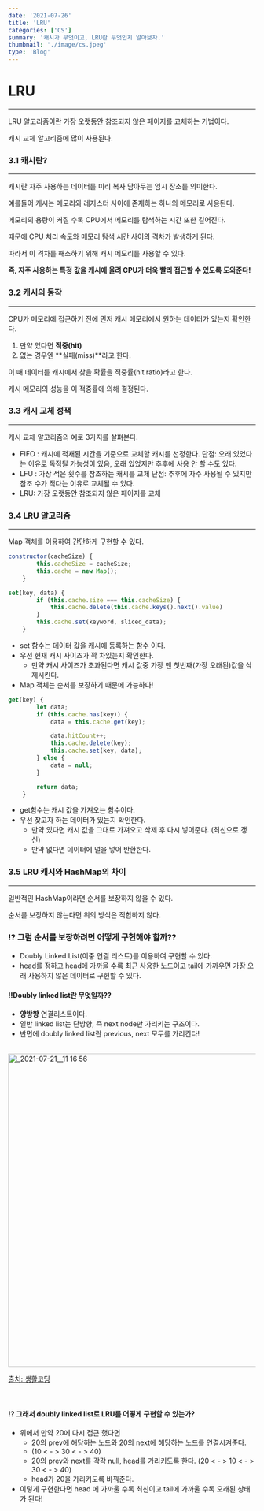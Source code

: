 ```yaml
---
date: '2021-07-26'
title: 'LRU'
categories: ['CS']
summary: '캐시가 무엇이고, LRU란 무엇인지 알아보자.'
thumbnail: './image/cs.jpeg'
type: 'Blog'
---
```


# LRU

---

LRU 알고리즘이란 가장 오랫동안 참조되지 않은 페이지를 교체하는 기법이다.

캐시 교체 알고리즘에 많이 사용된다.

### 3.1 캐시란?

---

캐시란 자주 사용하는 데이터를 미리 복사 담아두는 임시 장소를 의미한다.

예를들어 캐시는 메모리와 레지스터 사이에 존재하는 하나의 메모리로 사용된다.

메모리의 용량이 커질 수록 CPU에서 메모리를 탐색하는 시간 또한 길어진다.

때문에 CPU 처리 속도와 메모리 탐색 시간 사이의 격차가 발생하게 된다.

따라서 이 격차를 해소하기 위해 캐시 메모리를 사용할 수 있다.

**즉, 자주 사용하는 특정 값을 캐시에 올려 CPU가 더욱 빨리 접근할 수 있도록 도와준다!**

### 3.2 캐시의 동작

---

CPU가 메모리에 접근하기 전에 먼저 캐시 메모리에서 원하는 데이터가 있는지 확인한다.

1. 만약 있다면 **적중(hit)**
2. 없는 경우엔 **실패(miss)**라고 한다.

이 때 데이터를 캐시에서 찾을 확률을 적중률(hit ratio)라고 한다.

캐시 메모리의 성능을 이 적중률에 의해 결정된다.

### 3.3 캐시 교체 정책

---

캐시 교체 알고리즘의 예로 3가지를 살펴본다.

- FIFO : 캐시에 적재된 시간을 기준으로 교체할 캐시를 선정한다.
  단점: 오래 있었다는 이유로 독점될 가능성이 있음, 오래 있었지만 추후에 사용 안 할 수도 있다.
- LFU : 가장 적은 횟수를 참조하는 캐시를 교체
  단점: 추후에 자주 사용될 수 있지만 참조 수가 적다는 이유로 교체될 수 있다.
- LRU: 가장 오랫동안 참조되지 않은 페이지를 교체

### 3.4 LRU 알고리즘

---

Map 객체를 이용하여 간단하게 구현할 수 있다.

```jsx
constructor(cacheSize) {
        this.cacheSize = cacheSize;
        this.cache = new Map();
    }
```

```jsx
set(key, data) {
        if (this.cache.size === this.cacheSize) {
            this.cache.delete(this.cache.keys().next().value)
        }
        this.cache.set(keyword, sliced_data);
    }
```

- set 함수는 데이터 값을 캐시에 등록하는 함수 이다.
- 우선 현재 캐시 사이즈가 꽉 차있는지 확인한다.
  - 만약 캐시 사이즈가 초과된다면 캐시 값중 가장 맨 첫번째(가장 오래된)값을 삭제시킨다.
- Map 객체는 순서를 보장하기 때문에 가능하다!

```jsx
get(key) {
        let data;
        if (this.cache.has(key)) {
            data = this.cache.get(key);

            data.hitCount++;
            this.cache.delete(key);
            this.cache.set(key, data);
        } else {
            data = null;
        }

        return data;
    }
```

- get함수는 캐시 값을 가져오는 함수이다.
- 우선 찾고자 하는 데이터가 있는지 확인한다.
  - 만약 있다면 캐시 값을 그대로 가져오고 삭제 후 다시 넣어준다. (최신으로 갱신)
  - 만약 없다면 데이터에 널을 넣어 반환한다.

### 3.5 LRU 캐시와 HashMap의 차이

---

일반적인 HashMap이라면 순서를 보장하지 않을 수 있다.

순서를 보장하지 않는다면 위의 방식은 적합하지 않다.

### ⁉️ 그럼 순서를 보장하려면 어떻게 구현해야 할까??

- Doubly Linked List(이중 연결 리스트)를 이용하여 구현할 수 있다.
- head를 정하고 head에 가까울 수록 최근 사용한 노드이고 tail에 가까우면 가장 오래 사용하지 않은 데이터로 구현할 수 있다.

#### ‼️Doubly linked list란 무엇일까??

- **양방향** 연결리스트이다.
- 일반 linked list는 단방향, 즉 next node만 가리키는 구조이다.
- 반면에 doubly linked list란 previous, next 모두를 가리킨다!

<br />

<img width="636" alt="_2021-07-21__11 16 56" src="https://user-images.githubusercontent.com/72444675/157589154-28fa4d87-86a3-4017-8605-6bdff311a538.png">

[출처: 생활코딩](https://opentutorials.org/module/1335/8940)

<br />

#### ⁉️ 그래서 doubly linked list로 LRU를 어떻게 구현할 수 있는가?

- 위에서 만약 20에 다시 접근 했다면
  - 20의 prev에 해당하는 노드와 20의 next에 해당하는 노드를 연결시켜준다.
  - (10 < - > 30 < - > 40)
  - 20의 prev와 next를 각각 null, head를 가리키도록 한다.
    (20 < - > 10 < - > 30 < - > 40)
  - head가 20을 가리키도록 바꿔준다.
- 이렇게 구현한다면 head 에 가까울 수록 최신이고 tail에 가까울 수록 오래된 상태가 된다!

